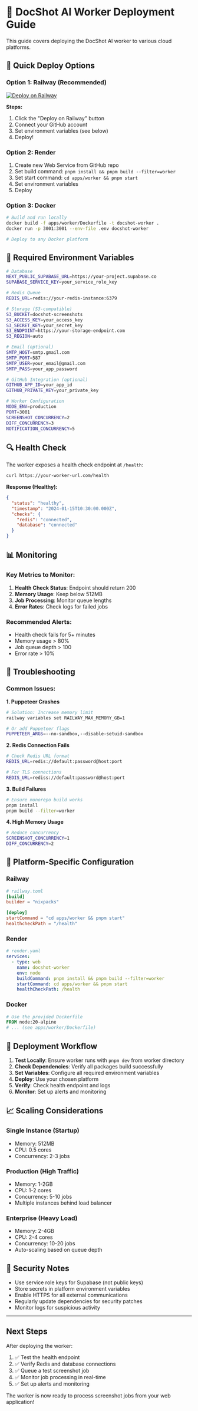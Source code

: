 # 🚧 DocShot AI Worker Deployment Guide

This guide covers deploying the DocShot AI worker to various cloud platforms.

## 🚀 Quick Deploy Options

### Option 1: Railway (Recommended)

[![Deploy on Railway](https://railway.app/button.svg)](https://railway.app/template/docshot-worker)

**Steps:**
1. Click the "Deploy on Railway" button
2. Connect your GitHub account
3. Set environment variables (see below)
4. Deploy!

### Option 2: Render

1. Create new Web Service from GitHub repo
2. Set build command: `pnpm install && pnpm build --filter=worker`
3. Set start command: `cd apps/worker && pnpm start`
4. Set environment variables
5. Deploy

### Option 3: Docker

```bash
# Build and run locally
docker build -f apps/worker/Dockerfile -t docshot-worker .
docker run -p 3001:3001 --env-file .env docshot-worker

# Deploy to any Docker platform
```

## 🔧 Required Environment Variables

```bash
# Database
NEXT_PUBLIC_SUPABASE_URL=https://your-project.supabase.co
SUPABASE_SERVICE_KEY=your_service_role_key

# Redis Queue
REDIS_URL=redis://your-redis-instance:6379

# Storage (S3-compatible)
S3_BUCKET=docshot-screenshots
S3_ACCESS_KEY=your_access_key
S3_SECRET_KEY=your_secret_key
S3_ENDPOINT=https://your-storage-endpoint.com
S3_REGION=auto

# Email (optional)
SMTP_HOST=smtp.gmail.com
SMTP_PORT=587
SMTP_USER=your_email@gmail.com
SMTP_PASS=your_app_password

# GitHub Integration (optional)
GITHUB_APP_ID=your_app_id
GITHUB_PRIVATE_KEY=your_private_key

# Worker Configuration
NODE_ENV=production
PORT=3001
SCREENSHOT_CONCURRENCY=2
DIFF_CONCURRENCY=3
NOTIFICATION_CONCURRENCY=5
```

## 🔍 Health Check

The worker exposes a health check endpoint at `/health`:

```bash
curl https://your-worker-url.com/health
```

**Response (Healthy):**
```json
{
  "status": "healthy",
  "timestamp": "2024-01-15T10:30:00.000Z",
  "checks": {
    "redis": "connected",
    "database": "connected"
  }
}
```

## 📊 Monitoring

### Key Metrics to Monitor:

1. **Health Check Status**: Endpoint should return 200
2. **Memory Usage**: Keep below 512MB
3. **Job Processing**: Monitor queue lengths
4. **Error Rates**: Check logs for failed jobs

### Recommended Alerts:

- Health check fails for 5+ minutes
- Memory usage > 80%
- Job queue depth > 100
- Error rate > 10%

## 🐛 Troubleshooting

### Common Issues:

**1. Puppeteer Crashes**
```bash
# Solution: Increase memory limit
railway variables set RAILWAY_MAX_MEMORY_GB=1

# Or add Puppeteer flags
PUPPETEER_ARGS=--no-sandbox,--disable-setuid-sandbox
```

**2. Redis Connection Fails**
```bash
# Check Redis URL format
REDIS_URL=redis://default:password@host:port

# For TLS connections
REDIS_URL=rediss://default:password@host:port
```

**3. Build Failures**
```bash
# Ensure monorepo build works
pnpm install
pnpm build --filter=worker
```

**4. High Memory Usage**
```bash
# Reduce concurrency
SCREENSHOT_CONCURRENCY=1
DIFF_CONCURRENCY=2
```

## 🔧 Platform-Specific Configuration

### Railway

```toml
# railway.toml
[build]
builder = "nixpacks"

[deploy]
startCommand = "cd apps/worker && pnpm start"
healthcheckPath = "/health"
```

### Render

```yaml
# render.yaml
services:
  - type: web
    name: docshot-worker
    env: node
    buildCommand: pnpm install && pnpm build --filter=worker
    startCommand: cd apps/worker && pnpm start
    healthCheckPath: /health
```

### Docker

```dockerfile
# Use the provided Dockerfile
FROM node:20-alpine
# ... (see apps/worker/Dockerfile)
```

## 🔄 Deployment Workflow

1. **Test Locally**: Ensure worker runs with `pnpm dev` from worker directory
2. **Check Dependencies**: Verify all packages build successfully
3. **Set Variables**: Configure all required environment variables
4. **Deploy**: Use your chosen platform
5. **Verify**: Check health endpoint and logs
6. **Monitor**: Set up alerts and monitoring

## 📈 Scaling Considerations

### Single Instance (Startup)
- Memory: 512MB
- CPU: 0.5 cores
- Concurrency: 2-3 jobs

### Production (High Traffic)
- Memory: 1-2GB
- CPU: 1-2 cores
- Concurrency: 5-10 jobs
- Multiple instances behind load balancer

### Enterprise (Heavy Load)
- Memory: 2-4GB
- CPU: 2-4 cores
- Concurrency: 10-20 jobs
- Auto-scaling based on queue depth

## 🔐 Security Notes

- Use service role keys for Supabase (not public keys)
- Store secrets in platform environment variables
- Enable HTTPS for all external communications
- Regularly update dependencies for security patches
- Monitor logs for suspicious activity

---

## Next Steps

After deploying the worker:

1. ✅ Test the health endpoint
2. ✅ Verify Redis and database connections
3. ✅ Queue a test screenshot job
4. ✅ Monitor job processing in real-time
5. ✅ Set up alerts and monitoring

The worker is now ready to process screenshot jobs from your web application!